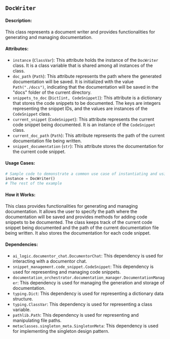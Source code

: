 ## `DocWriter`

#### Description:
This class represents a document writer and provides functionalities for generating and managing documentation.

#### Attributes:
- `instance` (`ClassVar`): This attribute holds the instance of the `DocWriter` class. It is a class variable that is shared among all instances of the class.
- `doc_path` (`Path`): This attribute represents the path where the generated documentation will be saved. It is initialized with the value `Path("./docs")`, indicating that the documentation will be saved in the "docs" folder of the current directory.
- `snippets_to_doc` (`Dict[int, CodeSnippet]`): This attribute is a dictionary that stores the code snippets to be documented. The keys are integers representing the snippet IDs, and the values are instances of the `CodeSnippet` class.
- `current_snippet` (`CodeSnippet`): This attribute represents the current code snippet being documented. It is an instance of the `CodeSnippet` class.
- `current_doc_path` (`Path`): This attribute represents the path of the current documentation file being written.
- `snippet_documentation` (`str`): This attribute stores the documentation for the current code snippet.

#### Usage Cases:

```python
# Sample code to demonstrate a common use case of instantiating and using the class
instance = DocWriter()
# The rest of the example
```

#### How it Works:

This class provides functionalities for generating and managing documentation. It allows the user to specify the path where the documentation will be saved and provides methods for adding code snippets to be documented. The class keeps track of the current code snippet being documented and the path of the current documentation file being written. It also stores the documentation for each code snippet.

#### Dependencies:
- `ai_logic.documentor_chat.DocumentorChat`: This dependency is used for interacting with a documentor chat.
- `snippet_management.code_snippet.CodeSnippet`: This dependency is used for representing and managing code snippets.
- `documentation_orchestrator.documentation_manager.DocumentationManager`: This dependency is used for managing the generation and storage of documentation.
- `typing.Dict`: This dependency is used for representing a dictionary data structure.
- `typing.ClassVar`: This dependency is used for representing a class variable.
- `pathlib.Path`: This dependency is used for representing and manipulating file paths.
- `metaclasses.singleton_meta.SingletonMeta`: This dependency is used for implementing the singleton design pattern.